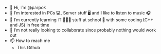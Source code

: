 - 👋 Hi, I’m @parpok
- 👀 I’m interested in PCs 💻, Server stuff 🖥 and I like to listen to music 🎧
- 🌱 I’m currently learning IT 👨🏽‍💻 stuff at school 🏫 with some coding (C++ and JS) in free time 
- 💞️ I’m not really looking to collaborate since probably nothing would work out
- 📫 How to reach me 
   - This Github 
   
   

<!---
parpok/parpok is a ✨ special ✨ repository because its `README.md` (this file) appears on your GitHub profile.
You can click the Preview link to take a look at your changes.
--->
